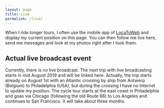 ```yaml
---
layout: page
title: Live
permalink: /live/
---
```


When I ride longer tours, I often use the mobile app of [LocaToWeb](https://locatoweb.com/user/mcpringle) and display my current position on this page. You can then follow me live here, send me messages and look at my photos right after I took them.

## Actual live broadcast event

Currently, there is no live broadcast. The next trip with live broadcasting starts in mid August 2019 and will be linked here. Actually, the trip starts already on August 1st with an Atlantic crossing by ship from Antwerp (Belgium) to Philadelphia (USA), but during the crossing I have no Internet to update my position. The cycle tour starts at the east coast in Philadelphia and goas via Chicago (following the old Route 66) to Los Angeles and continues to San Francisco. It will take about three months.

<!--
[![LocaToWeb](images/locatoweb.jpg)  
Show current position](https://locatoweb.com/map/single/0509174878)
-->
